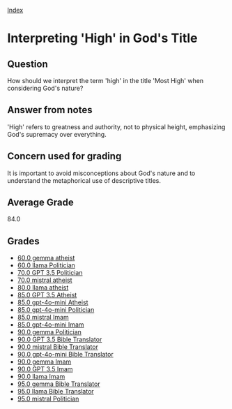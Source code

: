 
[Index](../../index.md)
# Interpreting 'High' in God's Title
## Question
How should we interpret the term 'high' in the title 'Most High' when considering God's nature?

## Answer from notes
'High' refers to greatness and authority, not to physical height, emphasizing God's supremacy over everything.

## Concern used for grading
It is important to avoid misconceptions about God's nature and to understand the metaphorical use of descriptive titles.

## Average Grade
84.0

## Grades
 * [60.0 gemma atheist](../answers/gemma_atheist/Interpreting_'High'_in_God's_Title.md)
 * [60.0 llama Politician](../answers/llama_Politician/Interpreting_'High'_in_God's_Title.md)
 * [70.0 GPT 3.5 Politician](../answers/GPT_3.5_Politician/Interpreting_'High'_in_God's_Title.md)
 * [70.0 mistral atheist](../answers/mistral_atheist/Interpreting_'High'_in_God's_Title.md)
 * [80.0 llama atheist](../answers/llama_atheist/Interpreting_'High'_in_God's_Title.md)
 * [85.0 GPT 3.5 Atheist](../answers/GPT_3.5_Atheist/Interpreting_'High'_in_God's_Title.md)
 * [85.0 gpt-4o-mini Atheist](../answers/gpt-4o-mini_Atheist/Interpreting_'High'_in_God's_Title.md)
 * [85.0 gpt-4o-mini Politician](../answers/gpt-4o-mini_Politician/Interpreting_'High'_in_God's_Title.md)
 * [85.0 mistral Imam](../answers/mistral_Imam/Interpreting_'High'_in_God's_Title.md)
 * [85.0 gpt-4o-mini Imam](../answers/gpt-4o-mini_Imam/Interpreting_'High'_in_God's_Title.md)
 * [90.0 gemma Politician](../answers/gemma_Politician/Interpreting_'High'_in_God's_Title.md)
 * [90.0 GPT 3.5 Bible Translator](../answers/GPT_3.5_Bible_Translator/Interpreting_'High'_in_God's_Title.md)
 * [90.0 mistral Bible Translator](../answers/mistral_Bible_Translator/Interpreting_'High'_in_God's_Title.md)
 * [90.0 gpt-4o-mini Bible Translator](../answers/gpt-4o-mini_Bible_Translator/Interpreting_'High'_in_God's_Title.md)
 * [90.0 gemma Imam](../answers/gemma_Imam/Interpreting_'High'_in_God's_Title.md)
 * [90.0 GPT 3.5 Imam](../answers/GPT_3.5_Imam/Interpreting_'High'_in_God's_Title.md)
 * [90.0 llama Imam](../answers/llama_Imam/Interpreting_'High'_in_God's_Title.md)
 * [95.0 gemma Bible Translator](../answers/gemma_Bible_Translator/Interpreting_'High'_in_God's_Title.md)
 * [95.0 llama Bible Translator](../answers/llama_Bible_Translator/Interpreting_'High'_in_God's_Title.md)
 * [95.0 mistral Politician](../answers/mistral_Politician/Interpreting_'High'_in_God's_Title.md)
